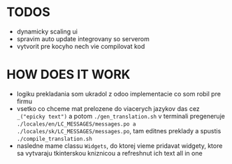 # TODOS
- dynamicky scaling ui
- spravim auto update integrovany so serverom
- vytvorit pre kocyho nech vie compilovat kod


# HOW DOES IT WORK
- logiku prekladania som ukradol z odoo implementacie co som robil pre firmu
- vsetko co chceme mat prelozene do viacerych jazykov das cez ``_("epicky text")`` a potom ``./gen_translation.sh`` v terminali pregeneruje ``./locales/en/LC_MESSAGES/messages.po a ./locales/sk/LC_MESSAGES/messages.po``, tam editnes preklady a spustis ``./compile_translation.sh``
- nasledne mame classu ``Widgets``, do ktorej vieme pridavat widgety, ktore sa vytvaraju tkinterskou kniznicou a refreshnut ich text all in one
